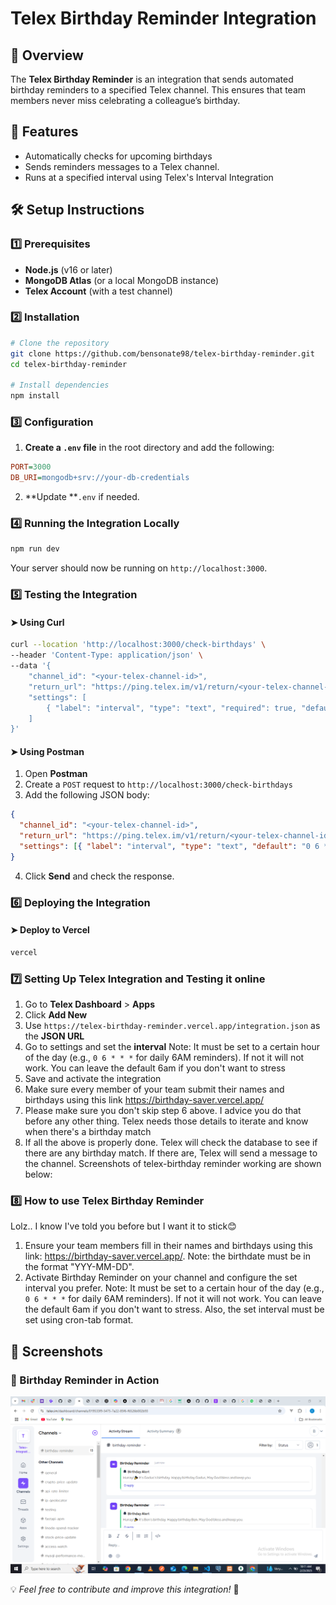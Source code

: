 # Telex Birthday Reminder Integration

## 📌 Overview

The **Telex Birthday Reminder** is an integration that sends automated birthday reminders to a specified Telex channel. This ensures that team members never miss celebrating a colleague’s birthday.

## 🎯 Features

- Automatically checks for upcoming birthdays
- Sends reminders messages to a Telex channel.
- Runs at a specified interval using Telex's Interval Integration

## 🛠️ Setup Instructions

### 1️⃣ Prerequisites

- **Node.js** (v16 or later)
- **MongoDB Atlas** (or a local MongoDB instance)
- **Telex Account** (with a test channel)

### 2️⃣ Installation

```sh
# Clone the repository
git clone https://github.com/bensonate98/telex-birthday-reminder.git
cd telex-birthday-reminder

# Install dependencies
npm install
```

### 3️⃣ Configuration

1. **Create a **`.env`** file** in the root directory and add the following:

```ini
PORT=3000
DB_URI=mongodb+srv://your-db-credentials
```

2. **Update **`.env` if needed.

### 4️⃣ Running the Integration Locally

```sh
npm run dev
```

Your server should now be running on `http://localhost:3000`.

### 5️⃣ Testing the Integration

#### ➤ Using Curl

```sh
curl --location 'http://localhost:3000/check-birthdays' \
--header 'Content-Type: application/json' \
--data '{
    "channel_id": "<your-telex-channel-id>",
    "return_url": "https://ping.telex.im/v1/return/<your-telex-channel-id>",
    "settings": [
        { "label": "interval", "type": "text", "required": true, "default": "0 6 * * *" }
    ]
}'
```

#### ➤ Using Postman

1. Open **Postman**
2. Create a `POST` request to `http://localhost:3000/check-birthdays`
3. Add the following JSON body:

```json
{
  "channel_id": "<your-telex-channel-id>",
  "return_url": "https://ping.telex.im/v1/return/<your-telex-channel-id>",
  "settings": [{ "label": "interval", "type": "text", "default": "0 6 * * *" }]
}
```

4. Click **Send** and check the response.

### 6️⃣ Deploying the Integration

#### ➤ Deploy to **Vercel**

```sh
vercel
```


### 7️⃣ Setting Up Telex Integration and Testing it online

1. Go to **Telex Dashboard** > **Apps**
2. Click **Add New**
3. Use `https://telex-birthday-reminder.vercel.app/integration.json` as the **JSON URL**
4. Go to settings and set the **interval**  Note: It must be set to a certain hour of the day (e.g., `0 6 * * *` for daily 6AM reminders). If not it will not work. You can leave the default 6am if you don't want to stress
5. Save and activate the integration
6. Make sure every member of your team submit their names and birthdays using this link <https://birthday-saver.vercel.app/>
7. Please make sure you don't skip step 6 above. I advice you do that before any other thing. Telex needs those details to iterate and know when there's a birthday match
8. If all the above is properly done. Telex will check the database to see if there are any birthday match. If there are, Telex will send a message to the channel. Screenshots of telex-birthday reminder working are shown below: 

### 8️⃣ How to use Telex Birthday Reminder

Lolz.. I know I've told you before but I want it to stick😊
1. Ensure your team members fill in their names and birthdays using this link: <https://birthday-saver.vercel.app/>. Note: the birthdate must be in the format "YYY-MM-DD".
2. Activate Birthday Reminder on your channel and configure the set interval you prefer. Note: It must be set to a certain hour of the day (e.g., `0 6 * * *` for daily 6AM reminders). If not it will not work. You can leave the default 6am if you don't want to stress. Also, the set interval must be set using cron-tab format.

## 📸 Screenshots

### 🎉 Birthday Reminder in Action

![Birthday Reminder](assets/evidence1.png)




💡 *Feel free to contribute and improve this integration!* 🚀

